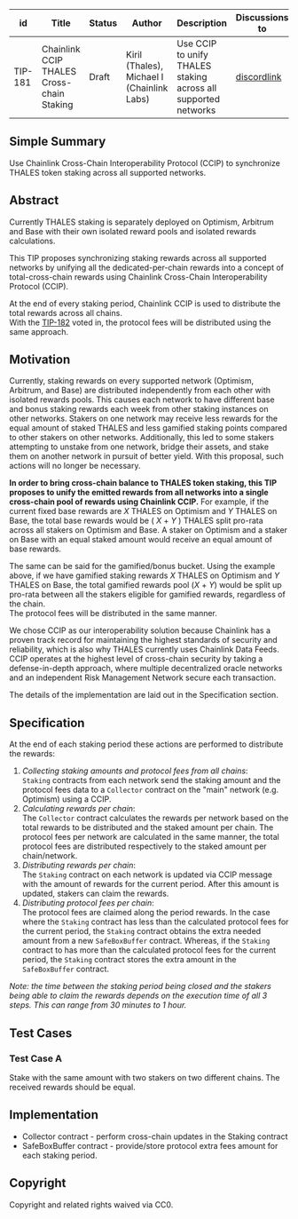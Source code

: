 | id    | Title | Status      | Author  | Description | Discussions to | Created    |
| ----- | ----- | ----------- | ------- | ----------- | -------------- | ---------- |
| TIP-181 | Chainlink CCIP THALES Cross-chain Staking | Draft | Kiril (Thales), Michael I (Chainlink Labs) | Use CCIP to unify THALES staking across all supported networks | [discordlink ](https://discord.gg/thales)   | 2023-11-08 |


## Simple Summary


Use Chainlink Cross-Chain Interoperability Protocol (CCIP) to synchronize THALES token staking across all supported networks.


## Abstract

Currently THALES staking is separately deployed on Optimism, Arbitrum and Base with their own isolated reward pools and isolated rewards calculations.


This TIP proposes synchronizing staking rewards across all supported networks by unifying all the dedicated-per-chain rewards into a concept of total-cross-chain rewards using Chainlink Cross-Chain Interoperability Protocol (CCIP).  
 
At the end of every staking period, Chainlink CCIP is used to distribute the total rewards across all chains.  
With the [TIP-182](https://thalesmarket.io/governance/thalesgov.eth/0xd8fb36c23bc63ee639cbaba7969caae3c2c9e129dcbbe0554f566be779feb3fb) voted in, the protocol fees will be distributed using the same approach.


## Motivation

Currently, staking rewards on every supported network (Optimism, Arbitrum, and Base) are distributed independently from each other with isolated rewards pools.
This causes each network to have different base and  bonus staking rewards each week from other staking instances on other networks.
Stakers on one network may receive less rewards for the equal amount of staked THALES and less gamified staking points compared to other stakers on other networks. Additionally, this led to some stakers attempting to unstake from one network, bridge their assets, and stake them on another network in pursuit of better yield. With this proposal, such actions will no longer be necessary.
 
**In order to bring cross-chain balance to THALES token staking, this TIP proposes to unify the emitted rewards from all networks into a single cross-chain pool of rewards using Chainlink CCIP.**
For example, if the current fixed base rewards are *X* THALES on Optimism and *Y* THALES on Base, the total base rewards would be ( *X* + *Y* ) THALES split pro-rata across all stakers on Optimism and Base. A staker on Optimism and a staker on Base with an equal staked amount would receive an equal amount of base rewards.

The same can be said for the gamified/bonus bucket. Using the example above, if we have gamified staking rewards *X* THALES on Optimism and *Y* THALES on Base, the total gamified rewards pool (*X* + *Y*) would be split up pro-rata between all the stakers eligible for gamified rewards, regardless of the chain.  
The protocol fees will be distributed in the same manner.
 
We chose CCIP as our interoperability solution because Chainlink has a proven track record for maintaining the highest standards of security and reliability, which is also why THALES currently uses Chainlink Data Feeds. CCIP operates at the highest level of cross-chain security by taking a defense-in-depth approach, where multiple decentralized oracle networks and an independent Risk Management Network secure each transaction.  

The details of the implementation are laid out in the Specification section.  

## Specification

At the end of each staking period these actions are performed to distribute the rewards:


1. *Collecting staking amounts and protocol fees from all chains*:  
`Staking` contracts from each network send the staking amount and the protocol fees data to a `Collector` contract on the "main" network (e.g. Optimism) using a CCIP.
2. *Calculating rewards per chain*:  
The `Collector` contract calculates the rewards per network based on the total rewards to be distributed and the staked amount per chain.
The protocol fees per network are calculated in the same manner, the total protocol fees are distributed respectively to the staked amount per chain/network.
3. *Distributing rewards per chain*:  
The `Staking` contract on each network is updated via CCIP message with the amount of rewards for the current period. After this amount is updated, stakers can claim the rewards.
4. *Distributing protocol fees per chain*:  
The protocol fees are claimed along the period rewards.
In the case where the `Staking` contract has less than the calculated protocol fees for the current period, the `Staking` contract obtains the extra needed amount from a new `SafeBoxBuffer` contract.
Whereas, if the `Staking` contract to has more than the calculated protocol fees for the current period, the `Staking` contract stores the extra amount in the `SafeBoxBuffer` contract.


*Note: the time between the staking period being closed and the stakers being able to claim the rewards depends on the execution time of all 3 steps.*
*This can range from 30 minutes to 1 hour.*

## Test Cases

### Test Case A

Stake with the same amount with two stakers on two different chains.
The received rewards should be equal.


## Implementation

- Collector contract - perform cross-chain updates in the Staking contract
- SafeBoxBuffer contract - provide/store protocol extra fees amount for each staking period.

## Copyright

Copyright and related rights waived via CC0.
